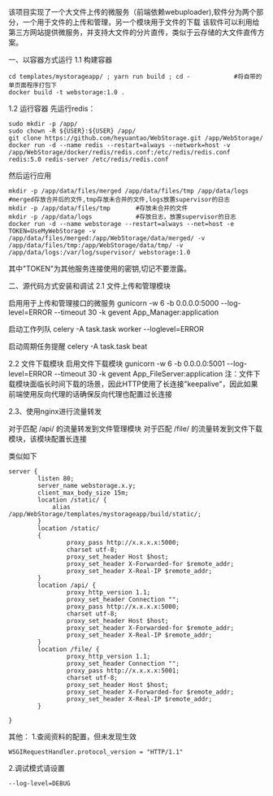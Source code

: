 该项目实现了一个大文件上传的微服务（前端依赖webuploader),软件分为两个部分，一个用于文件的上传和管理，另一个模块用于文件的下载
该软件可以利用给第三方网站提供微服务，并支持大文件的分片直传，类似于云存储的大文件直传方案。

一、以容器方式运行
1.1 构建容器
```
cd templates/mystorageapp/ ; yarn run build ; cd -            #将自带的单页面程序打包下
docker build -t webstorage:1.0 .
```
1.2 运行容器
先运行redis：
```
sudo mkdir -p /app/
sudo chown -R ${USER}:${USER} /app/
git clone https://github.com/heyuantao/WebStorage.git /app/WebStorage/
docker run -d --name redis --restart=always --network=host -v /app/WebStorage/docker/redis/redis.conf:/etc/redis/redis.conf redis:5.0 redis-server /etc/redis/redis.conf
```
然后运行应用
```
mkdir -p /app/data/files/merged /app/data/files/tmp /app/data/logs  #merged存放合并后的文件,tmp存放未合并的文件,logs放置supervisor的日志
mkdir -p /app/data/files/tmp       #存放未合并的文件
mkdir -p /app/data/logs            #存放日志，放置supervisor的日志
docker run -d --name webstorage --restart=always --net=host -e TOKEN=UseMyWebStorage -v /app/data/files/merged:/app/WebStorage/data/merged/ -v /app/data/files/tmp:/app/WebStorage/data/tmp/ -v /app/data/logs:/var/log/supervisor/ webstorage:1.0 
```
其中"TOKEN"为其他服务连接使用的密钥,切记不要泄露。

二、源代码方式安装和调试
2.1 文件上传和管理模块

启用用于上传和管理接口的微服务
gunicorn -w 6 -b 0.0.0.0:5000 --log-level=ERROR --timeout 30 -k gevent App_Manager:application

启动工作列队
celery -A task.task worker --loglevel=ERROR

启动周期任务提醒
celery -A task.task beat

2.2 文件下载模块
启用文件下载模块
gunicorn -w 6 -b 0.0.0.0:5001 --log-level=ERROR --timeout 30 -k gevent App_FileServer:application
注：文件下载模块面临长时间下载的场景，因此HTTP使用了长连接"keepalive"，因此如果前端使用反向代理的话确保反向代理也配置过长连接


2.3、使用nginx进行流量转发

对于匹配 /api/  的流量转发到文件管理模块
对于匹配 /file/ 的流量转发到文件下载模块，该模块配置长连接

类似如下
````
server {
        listen 80;
        server_name webstorage.x.y;
	    client_max_body_size 15m; 
    	location /static/ {
            alias /app/WebStorage/templates/mystorageapp/build/static/;
    	}
        location /static/
        {
                proxy_pass http://x.x.x.x:5000;
                charset utf-8;
                proxy_set_header Host $host;
                proxy_set_header X-Forwarded-for $remote_addr;
                proxy_set_header X-Real-IP $remote_addr;
        }
        location /api/ {
                proxy_http_version 1.1;
                proxy_set_header Connection "";
                proxy_pass http://x.x.x.x:5000;
                charset utf-8;
                proxy_set_header Host $host;
                proxy_set_header X-Forwarded-for $remote_addr;
                proxy_set_header X-Real-IP $remote_addr;
        }
        location /file/ {
                proxy_http_version 1.1;
                proxy_set_header Connection "";
                proxy_pass http://x.x.x.x:5001;
                charset utf-8;
                proxy_set_header Host $host;
                proxy_set_header X-Forwarded-for $remote_addr;
                proxy_set_header X-Real-IP $remote_addr;
        }

}
````


其他：
1.查阅资料的配置，但未发现生效 
```
WSGIRequestHandler.protocol_version = "HTTP/1.1"
```
2.调试模式请设置
```
--log-level=DEBUG
```
